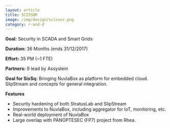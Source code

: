 ```yaml
---
layout: article
title: SCISSOR  
image: /img/design/scissor.png
category: r-and-d
---
```


**Goal:** Security in SCADA and Smart Grids 

**Duration:** 36 Months (ends 31/12/2017) 

**Effort:** 35 PM (~1 FTE) 

**Partners:** 9 lead by Assystem 

**Goal for SixSq:** Bringing NuvlaBox as platform for embedded cloud.  SlipStream and concepts for general integration.


**Features** 

 * Security hardening of both StratusLab and SlipStream
 * Improvements to NuvlaBox, including aggregator for IoT, monitoring, etc.
 * Real-world deployment of NuvlaBox
 * Large overlap with PANOPTESEC (FP7) project from Rhea. 

